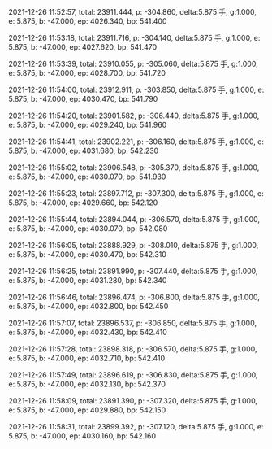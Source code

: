 2021-12-26 11:52:57, total: 23911.444, p: -304.860, delta:5.875 手, g:1.000, e: 5.875, b: -47.000, ep: 4026.340, bp: 541.400

2021-12-26 11:53:18, total: 23911.716, p: -304.140, delta:5.875 手, g:1.000, e: 5.875, b: -47.000, ep: 4027.620, bp: 541.470

2021-12-26 11:53:39, total: 23910.055, p: -305.060, delta:5.875 手, g:1.000, e: 5.875, b: -47.000, ep: 4028.700, bp: 541.720

2021-12-26 11:54:00, total: 23912.911, p: -303.850, delta:5.875 手, g:1.000, e: 5.875, b: -47.000, ep: 4030.470, bp: 541.790

2021-12-26 11:54:20, total: 23901.582, p: -306.440, delta:5.875 手, g:1.000, e: 5.875, b: -47.000, ep: 4029.240, bp: 541.960

2021-12-26 11:54:41, total: 23902.221, p: -306.160, delta:5.875 手, g:1.000, e: 5.875, b: -47.000, ep: 4031.680, bp: 542.230

2021-12-26 11:55:02, total: 23906.548, p: -305.370, delta:5.875 手, g:1.000, e: 5.875, b: -47.000, ep: 4030.070, bp: 541.930

2021-12-26 11:55:23, total: 23897.712, p: -307.300, delta:5.875 手, g:1.000, e: 5.875, b: -47.000, ep: 4029.660, bp: 542.120

2021-12-26 11:55:44, total: 23894.044, p: -306.570, delta:5.875 手, g:1.000, e: 5.875, b: -47.000, ep: 4030.070, bp: 542.080

2021-12-26 11:56:05, total: 23888.929, p: -308.010, delta:5.875 手, g:1.000, e: 5.875, b: -47.000, ep: 4030.470, bp: 542.310

2021-12-26 11:56:25, total: 23891.990, p: -307.440, delta:5.875 手, g:1.000, e: 5.875, b: -47.000, ep: 4031.280, bp: 542.340

2021-12-26 11:56:46, total: 23896.474, p: -306.800, delta:5.875 手, g:1.000, e: 5.875, b: -47.000, ep: 4032.800, bp: 542.450

2021-12-26 11:57:07, total: 23896.537, p: -306.850, delta:5.875 手, g:1.000, e: 5.875, b: -47.000, ep: 4032.430, bp: 542.410

2021-12-26 11:57:28, total: 23898.318, p: -306.570, delta:5.875 手, g:1.000, e: 5.875, b: -47.000, ep: 4032.710, bp: 542.410

2021-12-26 11:57:49, total: 23896.619, p: -306.830, delta:5.875 手, g:1.000, e: 5.875, b: -47.000, ep: 4032.130, bp: 542.370

2021-12-26 11:58:09, total: 23891.390, p: -307.320, delta:5.875 手, g:1.000, e: 5.875, b: -47.000, ep: 4029.880, bp: 542.150

2021-12-26 11:58:31, total: 23899.392, p: -307.120, delta:5.875 手, g:1.000, e: 5.875, b: -47.000, ep: 4030.160, bp: 542.160